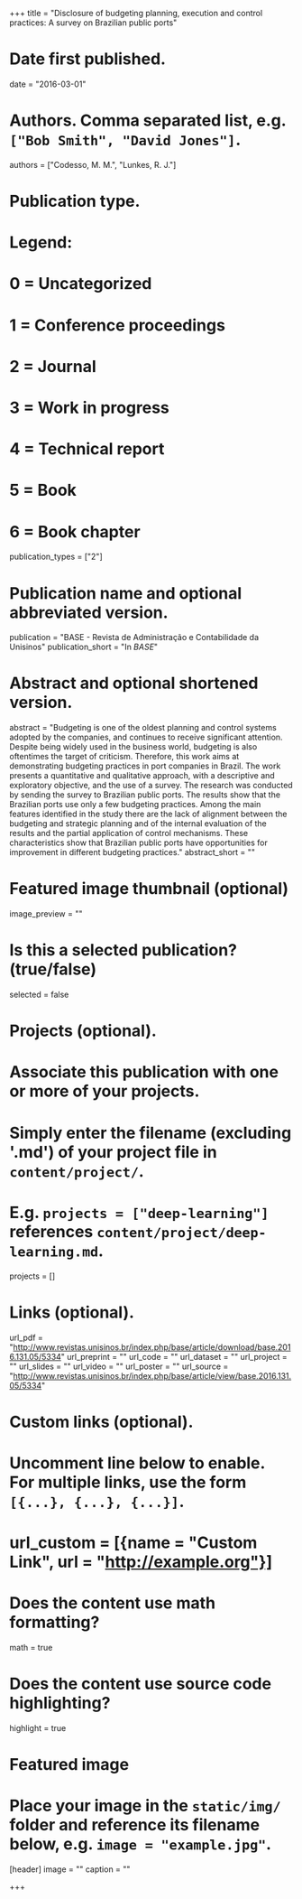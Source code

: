 +++
title = "Disclosure of budgeting planning, execution and control practices: A survey on Brazilian public ports"

# Date first published.
date = "2016-03-01"

# Authors. Comma separated list, e.g. `["Bob Smith", "David Jones"]`.
authors = ["Codesso, M. M.", "Lunkes, R. J."]

# Publication type.
# Legend:
# 0 = Uncategorized
# 1 = Conference proceedings
# 2 = Journal
# 3 = Work in progress
# 4 = Technical report
# 5 = Book
# 6 = Book chapter
publication_types = ["2"]

# Publication name and optional abbreviated version.
publication = "BASE - Revista de Administração e Contabilidade da Unisinos"
publication_short = "In *BASE*"

# Abstract and optional shortened version.
abstract = "Budgeting is one of the oldest planning and control systems adopted by the companies, and continues to receive significant attention. Despite being widely used in the business world, budgeting is also oftentimes the target of criticism. Therefore, this work aims at demonstrating budgeting practices in port companies in Brazil. The work presents a quantitative and qualitative approach, with a descriptive and exploratory objective, and the use of a survey. The research was conducted by sending the survey to Brazilian public ports. The results show that the Brazilian ports use only a few budgeting practices. Among the main features identified in the study there are the lack of alignment between the budgeting and strategic planning and of the internal evaluation of the results and the partial application of control mechanisms. These characteristics show that Brazilian public ports have opportunities for improvement in different budgeting practices."
abstract_short = ""

# Featured image thumbnail (optional)
image_preview = ""

# Is this a selected publication? (true/false)
selected = false

# Projects (optional).
#   Associate this publication with one or more of your projects.
#   Simply enter the filename (excluding '.md') of your project file in `content/project/`.
#   E.g. `projects = ["deep-learning"]` references `content/project/deep-learning.md`.
projects = []

# Links (optional).
url_pdf = "http://www.revistas.unisinos.br/index.php/base/article/download/base.2016.131.05/5334"
url_preprint = ""
url_code = ""
url_dataset = ""
url_project = ""
url_slides = ""
url_video = ""
url_poster = ""
url_source = "http://www.revistas.unisinos.br/index.php/base/article/view/base.2016.131.05/5334"

# Custom links (optional).
#   Uncomment line below to enable. For multiple links, use the form `[{...}, {...}, {...}]`.
# url_custom = [{name = "Custom Link", url = "http://example.org"}]

# Does the content use math formatting?
math = true

# Does the content use source code highlighting?
highlight = true

# Featured image
# Place your image in the `static/img/` folder and reference its filename below, e.g. `image = "example.jpg"`.
[header]
image = ""
caption = ""

+++